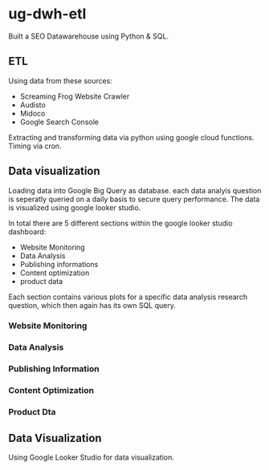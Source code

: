 # ug-dwh-etl
 Built a SEO Datawarehouse using Python & SQL.

## ETL
Using data from these sources:

- Screaming Frog Website Crawler
- Audisto
- Midoco
- Google Search Console

Extracting and transforming data via python using google cloud functions. Timing via cron.

## Data visualization
Loading data into Google Big Query as database. each data analyis question is seperatly queried on a daily basis to secure query performance. The data is visualized using google looker studio.

In total there are 5 different sections within the google looker studio dashboard:
- Website Monitoring
- Data Analysis
- Publishing informations
- Content optimization
- product data

Each section contains various plots for a specific data analysis research question, which then again has its own SQL query.

### Website Monitoring

### Data Analysis

### Publishing Information

### Content Optimization

### Product Dta

## Data Visualization
Using Google Looker Studio for data visualization.
